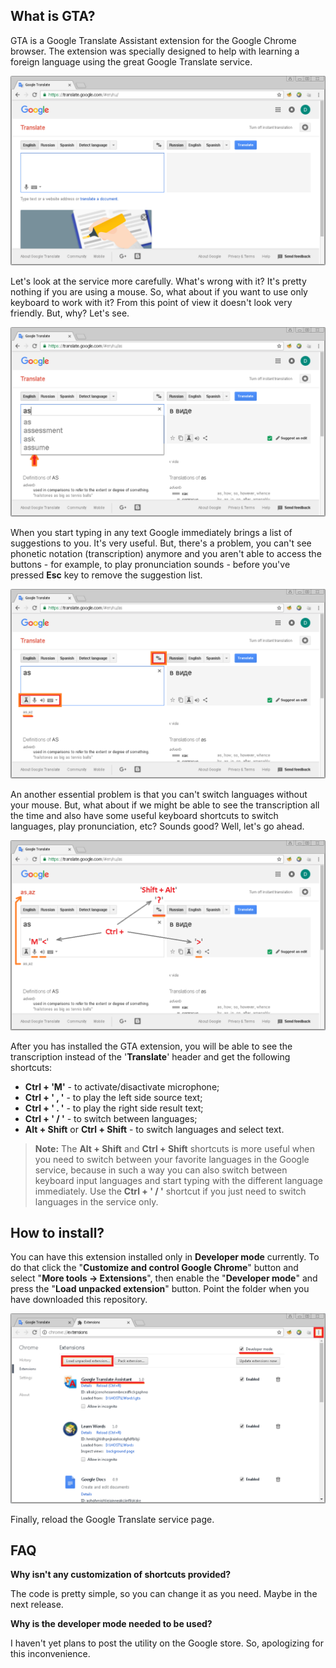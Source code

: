 ## What is GTA?

GTA is a Google Translate Assistant extension for the Google Chrome browser. 
The extension was specially designed to help with learning a foreign language 
using the great Google Translate service.

![](./Info/gta.01.png)

Let's look at the service more carefully. What's wrong with it? It's pretty 
nothing if you are using a mouse. So, what about if you want to use only 
keyboard to work with it? From this point of view it doesn't look very friendly.
But, why? Let's see.

![](./Info/gta.02.png)

When you start typing in any text Google immediately brings a list of suggestions 
to you. It's very useful. But, there's a problem, you can't see phonetic notation 
(transcription) anymore and you aren't able to access the buttons - for example, 
to play pronunciation sounds - before you've pressed __Esc__ key to remove the 
suggestion list.

![](./Info/gta.03.png)

An another essential problem is that you can't switch languages without your 
mouse. But, what about if we might be able to see the transcription all the time 
and also have some useful keyboard shortcuts to switch languages, play 
pronunciation, etc? Sounds good? Well, let's go ahead.

![](./Info/gta.04.png)

After you has installed the GTA extension, you will be able to see the 
transcription instead of the '__Translate__' header and get the following 
shortcuts:

* **Ctrl + 'M'** - to activate/disactivate microphone;
* **Ctrl + ' , '** - to play the left side source text;
* **Ctrl + ' . '** - to play the right side result text;
* **Ctrl + ' / '** - to switch between languages;
* **Alt + Shift** or **Ctrl + Shift**  - to switch languages and select text.

> **Note:** The **Alt + Shift** and **Ctrl + Shift** shortcuts is more useful when 
you need to switch between your favorite languages in the Google service, because in 
such a way you can also switch between keyboard input languages and start typing with 
the different language immediately. Use the **Ctrl + ' / '** shortcut if you just 
need to switch languages in the service only.

## How to install?

You can have this extension installed only in **Developer mode** currently. 
To do that click the "__Customize and control Google Chrome__" button and select 
"__More tools -> Extensions__", then enable the "__Developer mode__" and 
press the "__Load unpacked extension__" button. Point the folder when you have 
downloaded this repository.

![](./Info/gta.05.png)

Finally, reload the Google Translate service page.

## FAQ

**Why isn't any customization of shortcuts provided?**

The code is pretty simple, so you can change it as you need. Maybe in the next 
release.

**Why is the developer mode needed to be used?**

I haven't yet plans to post the utility on the Google store. So, apologizing for 
this inconvenience.
